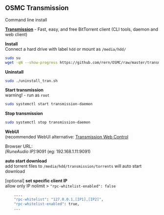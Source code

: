 OSMC Transmission
---
Command line install  


[**Transmission**](https://transmissionbt.com/) - Fast, easy, and free BitTorrent client (CLI tools, daemon and web client)  

**Install**  
Connect a hard drive with label `hdd` or mount as `/media/hdd/`  
```sh
sudo su
wget -qN --show-progress https://github.com/rern/OSMC/raw/master/transmission/install.sh; chmod +x install.sh; ./install.sh
```

**Uninstall**  
```sh
sudo ./uninstall_tran.sh
```

**Start transmission**  
warning! - run as `root`
```sh
sudo systemctl start transmission-daemon
```

**Stop transmission**  
```sh
sudo systemctl stop transmission-daemon
```

**WebUI**   
(recommended WebUI alternative: [Transmission Web Control](https://github.com/ronggang/transmission-web-control#introduction)  
  
Browser URL:  
_[RuneAudio IP]_:9091 (eg: 192.168.1.11:9091)  

**auto start download**  
add torrent files to `/media/hdd/transmission/torrents` will auto start download  

[optional] **set specific client IP**  
allow only IP
nolimit > `"rpc-whitelist-enabled": false`
```sh
    ....
    "rpc-whitelist": "127.0.0.1,[IP1],[IP2]",
    "rpc-whitelist-enabled": true,
    ...
```
